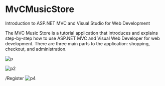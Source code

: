 # MvCMusicStore
Introduction to ASP.NET MVC and Visual Studio for Web Development

The MVC Music Store is a tutorial application that introduces and explains step-by-step how to use ASP.NET MVC and Visual Web Developer for web development.
There are three main parts to the application: shopping, checkout, and administration.

![p](https://user-images.githubusercontent.com/23534230/43431790-9180b07c-9424-11e8-978a-595298c3ff7a.png)

 
![p2](https://user-images.githubusercontent.com/23534230/43431925-306244d0-9425-11e8-8b5e-7a2e102353a4.png)

 /Register
![p4](https://user-images.githubusercontent.com/23534230/43431980-7ac272f2-9425-11e8-8508-71b2963fc2c8.png)


